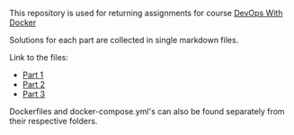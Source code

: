 This repository is used for returning assignments for course [DevOps With Docker](https://devopswithdocker.com/)


Solutions for each part are collected in single markdown files. 

Link to the files:

- [Part 1](https://github.com/ConstantKrieg/DevOpsWithDocker-solutions/blob/master/Part1/part1-exercises.md)
- [Part 2](https://github.com/ConstantKrieg/DevOpsWithDocker-solutions/blob/master/Part2/part2-exercise.md)
- [Part 3](https://github.com/ConstantKrieg/DevOpsWithDocker-solutions/blob/master/Part3/part3-exercises.md)


Dockerfiles and docker-compose.yml's can also be found separately from their respective folders. 